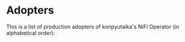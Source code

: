 # Adopters
 This is a list of production adopters of konpyutaika's NiFi Operator (in alphabetical order):